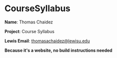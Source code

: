 # CourseSyllabus

**Name**: Thomas Chaidez

**Project**: Course Syllabus

**Lewis Email**: thomasachaidez@lewisu.edu

**Because it's a website, no build instructions needed**

